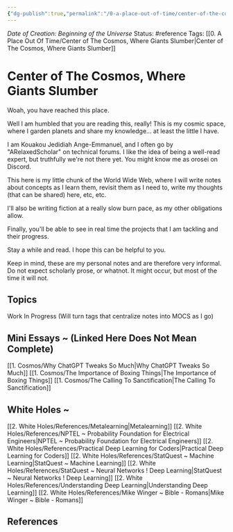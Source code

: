 ```yaml
---
{"dg-publish":true,"permalink":"/0-a-place-out-of-time/center-of-the-cosmos-where-giants-slumber/","tags":["gardenEntry"]}
---
```


*Date of Creation: Beginning of the Universe*
Status: #reference
Tags: [[0. A Place Out Of Time/Center of The Cosmos, Where Giants Slumber\|Center of The Cosmos, Where Giants Slumber]]
# Center of The Cosmos, Where Giants Slumber
Woah, you have reached this place.

Well I am humbled that you are reading this, really!
This is my cosmic space, where I garden planets and share my knowledge... at least the little I have.

I am Kouakou Jedidiah Ange-Emmanuel, and I often go by "ARelaxedScholar" on technical forums. I like the idea of being a well-read expert, but truthfully we're not there yet.  You might know me as orosei on Discord.

This here is my little chunk of the World Wide Web, where I will write notes about concepts as I learn them, revisit them as I need to, write my thoughts (that can be shared) here, etc, etc. 

I'll also be writing fiction at a really slow burn pace, as my other obligations allow.

Finally, you'll be able to see in real time the projects that I am tackling and their progress. 

Stay a while and read. I hope this can be helpful to you.

Keep in mind, these are my personal notes and are therefore very informal. Do not expect scholarly prose, or whatnot. It might occur, but most of the time it will not.
## Topics
Work In Progress (Will turn tags that centralize notes into MOCS as I go)
## Mini Essays ~ (Linked Here Does Not Mean Complete)
[[1. Cosmos/Why ChatGPT Tweaks So Much\|Why ChatGPT Tweaks So Much]]
[[1. Cosmos/The Importance of Boxing Things\|The Importance of Boxing Things]]
[[1. Cosmos/The Calling To Sanctification\|The Calling To Sanctification]]


## White Holes ~ 
[[2. White Holes/References/Metalearning\|Metalearning]]
[[2. White Holes/References/NPTEL ~ Probability Foundation for Electrical Engineers\|NPTEL ~ Probability Foundation for Electrical Engineers]]
[[2. White Holes/References/Practical Deep Learning for Coders\|Practical Deep Learning for Coders]]
[[2. White Holes/References/StatQuest ~ Machine Learning\|StatQuest ~ Machine Learning]]
[[2. White Holes/References/StatQuest ~ Neural Networks ! Deep Learning\|StatQuest ~ Neural Networks ! Deep Learning]]
[[2. White Holes/References/Understanding Deep Learning\|Understanding Deep Learning]]
[[2. White Holes/References/Mike Winger ~ Bible - Romans\|Mike Winger ~ Bible - Romans]]
## References
